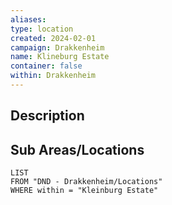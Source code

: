 ```yaml
---
aliases: 
type: location
created: 2024-02-01
campaign: Drakkenheim
name: Klineburg Estate
container: false
within: Drakkenheim
---
```


## Description


## Sub Areas/Locations

```dataview
LIST
FROM "DND - Drakkenheim/Locations"
WHERE within = "Kleinburg Estate"
```
